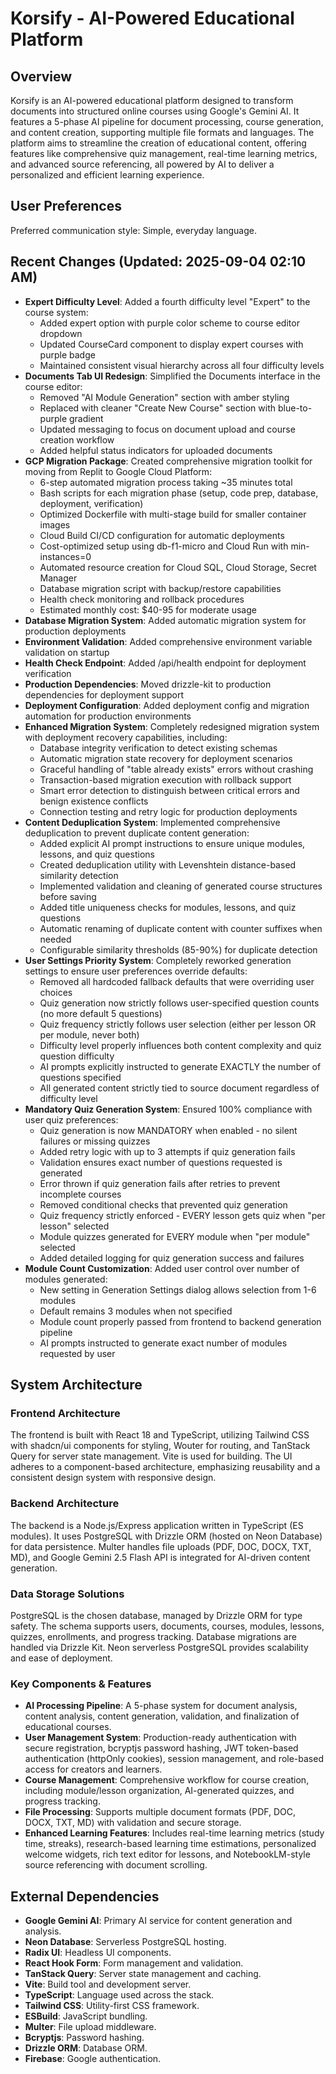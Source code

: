 # Korsify - AI-Powered Educational Platform

## Overview
Korsify is an AI-powered educational platform designed to transform documents into structured online courses using Google's Gemini AI. It features a 5-phase AI pipeline for document processing, course generation, and content creation, supporting multiple file formats and languages. The platform aims to streamline the creation of educational content, offering features like comprehensive quiz management, real-time learning metrics, and advanced source referencing, all powered by AI to deliver a personalized and efficient learning experience.

## User Preferences
Preferred communication style: Simple, everyday language.

## Recent Changes (Updated: 2025-09-04 02:10 AM)
- **Expert Difficulty Level**: Added a fourth difficulty level "Expert" to the course system:
  - Added expert option with purple color scheme to course editor dropdown
  - Updated CourseCard component to display expert courses with purple badge
  - Maintained consistent visual hierarchy across all four difficulty levels
- **Documents Tab UI Redesign**: Simplified the Documents interface in the course editor:
  - Removed "AI Module Generation" section with amber styling
  - Replaced with cleaner "Create New Course" section with blue-to-purple gradient
  - Updated messaging to focus on document upload and course creation workflow
  - Added helpful status indicators for uploaded documents
- **GCP Migration Package**: Created comprehensive migration toolkit for moving from Replit to Google Cloud Platform:
  - 6-step automated migration process taking ~35 minutes total
  - Bash scripts for each migration phase (setup, code prep, database, deployment, verification)
  - Optimized Dockerfile with multi-stage build for smaller container images
  - Cloud Build CI/CD configuration for automatic deployments
  - Cost-optimized setup using db-f1-micro and Cloud Run with min-instances=0
  - Automated resource creation for Cloud SQL, Cloud Storage, Secret Manager
  - Database migration script with backup/restore capabilities
  - Health check monitoring and rollback procedures
  - Estimated monthly cost: $40-95 for moderate usage
- **Database Migration System**: Added automatic migration system for production deployments
- **Environment Validation**: Added comprehensive environment variable validation on startup
- **Health Check Endpoint**: Added /api/health endpoint for deployment verification
- **Production Dependencies**: Moved drizzle-kit to production dependencies for deployment support
- **Deployment Configuration**: Added deployment config and migration automation for production environments
- **Enhanced Migration System**: Completely redesigned migration system with deployment recovery capabilities, including:
  - Database integrity verification to detect existing schemas
  - Automatic migration state recovery for deployment scenarios
  - Graceful handling of "table already exists" errors without crashing
  - Transaction-based migration execution with rollback support
  - Smart error detection to distinguish between critical errors and benign existence conflicts
  - Connection testing and retry logic for production deployments
- **Content Deduplication System**: Implemented comprehensive deduplication to prevent duplicate content generation:
  - Added explicit AI prompt instructions to ensure unique modules, lessons, and quiz questions
  - Created deduplication utility with Levenshtein distance-based similarity detection
  - Implemented validation and cleaning of generated course structures before saving
  - Added title uniqueness checks for modules, lessons, and quiz questions
  - Automatic renaming of duplicate content with counter suffixes when needed
  - Configurable similarity thresholds (85-90%) for duplicate detection
- **User Settings Priority System**: Completely reworked generation settings to ensure user preferences override defaults:
  - Removed all hardcoded fallback defaults that were overriding user choices
  - Quiz generation now strictly follows user-specified question counts (no more default 5 questions)
  - Quiz frequency strictly follows user selection (either per lesson OR per module, never both)
  - Difficulty level properly influences both content complexity and quiz question difficulty
  - AI prompts explicitly instructed to generate EXACTLY the number of questions specified
  - All generated content strictly tied to source document regardless of difficulty level
- **Mandatory Quiz Generation System**: Ensured 100% compliance with user quiz preferences:
  - Quiz generation is now MANDATORY when enabled - no silent failures or missing quizzes
  - Added retry logic with up to 3 attempts if quiz generation fails
  - Validation ensures exact number of questions requested is generated
  - Error thrown if quiz generation fails after retries to prevent incomplete courses
  - Removed conditional checks that prevented quiz generation
  - Quiz frequency strictly enforced - EVERY lesson gets quiz when "per lesson" selected
  - Module quizzes generated for EVERY module when "per module" selected
  - Added detailed logging for quiz generation success and failures
- **Module Count Customization**: Added user control over number of modules generated:
  - New setting in Generation Settings dialog allows selection from 1-6 modules
  - Default remains 3 modules when not specified
  - Module count properly passed from frontend to backend generation pipeline
  - AI prompts instructed to generate exact number of modules requested by user

## System Architecture

### Frontend Architecture
The frontend is built with React 18 and TypeScript, utilizing Tailwind CSS with shadcn/ui components for styling, Wouter for routing, and TanStack Query for server state management. Vite is used for building. The UI adheres to a component-based architecture, emphasizing reusability and a consistent design system with responsive design.

### Backend Architecture
The backend is a Node.js/Express application written in TypeScript (ES modules). It uses PostgreSQL with Drizzle ORM (hosted on Neon Database) for data persistence. Multer handles file uploads (PDF, DOC, DOCX, TXT, MD), and Google Gemini 2.5 Flash API is integrated for AI-driven content generation.

### Data Storage Solutions
PostgreSQL is the chosen database, managed by Drizzle ORM for type safety. The schema supports users, documents, courses, modules, lessons, quizzes, enrollments, and progress tracking. Database migrations are handled via Drizzle Kit. Neon serverless PostgreSQL provides scalability and ease of deployment.

### Key Components & Features
- **AI Processing Pipeline**: A 5-phase system for document analysis, content analysis, content generation, validation, and finalization of educational courses.
- **User Management System**: Production-ready authentication with secure registration, bcryptjs password hashing, JWT token-based authentication (httpOnly cookies), session management, and role-based access for creators and learners.
- **Course Management**: Comprehensive workflow for course creation, including module/lesson organization, AI-generated quizzes, and progress tracking.
- **File Processing**: Supports multiple document formats (PDF, DOC, DOCX, TXT, MD) with validation and secure storage.
- **Enhanced Learning Features**: Includes real-time learning metrics (study time, streaks), research-based learning time estimations, personalized welcome widgets, rich text editor for lessons, and NotebookLM-style source referencing with document scrolling.

## External Dependencies

- **Google Gemini AI**: Primary AI service for content generation and analysis.
- **Neon Database**: Serverless PostgreSQL hosting.
- **Radix UI**: Headless UI components.
- **React Hook Form**: Form management and validation.
- **TanStack Query**: Server state management and caching.
- **Vite**: Build tool and development server.
- **TypeScript**: Language used across the stack.
- **Tailwind CSS**: Utility-first CSS framework.
- **ESBuild**: JavaScript bundling.
- **Multer**: File upload middleware.
- **Bcryptjs**: Password hashing.
- **Drizzle ORM**: Database ORM.
- **Firebase**: Google authentication.